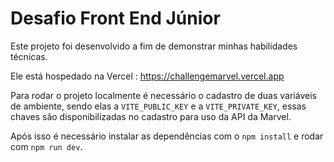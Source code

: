 # Desafio Front End Júnior

Este projeto foi desenvolvido a fim de demonstrar minhas habilidades técnicas.

Ele está hospedado na Vercel : https://challengemarvel.vercel.app

Para rodar o projeto localmente é necessário o cadastro de duas variáveis de ambiente, sendo elas a `VITE_PUBLIC_KEY` e a `VITE_PRIVATE_KEY`, essas chaves são disponibilizadas no cadastro para uso da API da Marvel.

Após isso é necessário instalar as dependências com o `npm install` e rodar com `npm run dev`.
